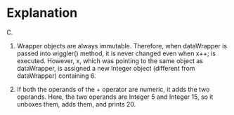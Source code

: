 # Explanation

C.

1. Wrapper objects are always immutable. Therefore, when dataWrapper is passed into wiggler() method, it is never changed even when x++; is executed. However, x, which was pointing to the same object as dataWrapper, is assigned a new Integer object (different from dataWrapper) containing 6.

2. If both the operands of the + operator are numeric, it adds the two operands. Here, the two operands are Integer 5 and Integer 15, so it unboxes them, adds them, and prints 20.
